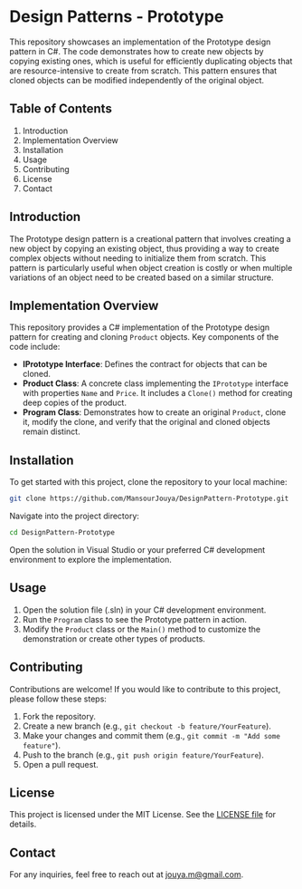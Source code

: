 # Design Patterns - Prototype

This repository showcases an implementation of the Prototype design pattern in C#. The code demonstrates how to create new objects by copying existing ones, which is useful for efficiently duplicating objects that are resource-intensive to create from scratch. This pattern ensures that cloned objects can be modified independently of the original object.

## Table of Contents
1. Introduction
2. Implementation Overview
3. Installation
4. Usage
5. Contributing
6. License
7. Contact

## Introduction
The Prototype design pattern is a creational pattern that involves creating a new object by copying an existing object, thus providing a way to create complex objects without needing to initialize them from scratch. This pattern is particularly useful when object creation is costly or when multiple variations of an object need to be created based on a similar structure.

## Implementation Overview
This repository provides a C# implementation of the Prototype design pattern for creating and cloning `Product` objects. Key components of the code include:

- **IPrototype Interface**: Defines the contract for objects that can be cloned.
- **Product Class**: A concrete class implementing the `IPrototype` interface with properties `Name` and `Price`. It includes a `Clone()` method for creating deep copies of the product.
- **Program Class**: Demonstrates how to create an original `Product`, clone it, modify the clone, and verify that the original and cloned objects remain distinct.

## Installation
To get started with this project, clone the repository to your local machine:

```bash
git clone https://github.com/MansourJouya/DesignPattern-Prototype.git
```

Navigate into the project directory:

```bash
cd DesignPattern-Prototype
```

Open the solution in Visual Studio or your preferred C# development environment to explore the implementation.

## Usage
1. Open the solution file (.sln) in your C# development environment.
2. Run the `Program` class to see the Prototype pattern in action.
3. Modify the `Product` class or the `Main()` method to customize the demonstration or create other types of products.

## Contributing
Contributions are welcome! If you would like to contribute to this project, please follow these steps:

1. Fork the repository.
2. Create a new branch (e.g., `git checkout -b feature/YourFeature`).
3. Make your changes and commit them (e.g., `git commit -m "Add some feature"`).
4. Push to the branch (e.g., `git push origin feature/YourFeature`).
5. Open a pull request.

## License
This project is licensed under the MIT License. See the [LICENSE file](LICENSE.txt) for details.

## Contact
For any inquiries, feel free to reach out at jouya.m@gmail.com.

